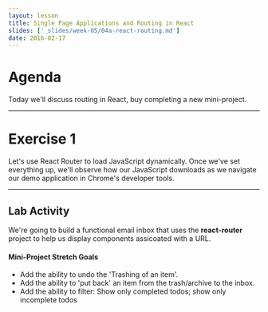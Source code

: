 ```yaml
---
layout: lesson
title: Single Page Applications and Routing in React
slides: ['_slides/week-05/04a-react-routing.md']
date: 2016-02-17
---
```


# Agenda

Today we'll discuss routing in React, buy completing a new mini-project.

---

# Exercise 1

Let's use React Router to load JavaScript dynamically.
Once we've set everything up, we'll observe how our JavaScript downloads as we navigate our demo application in Chrome's developer tools.

---

## Lab Activity

We're going to build a functional email inbox that uses the **react-router** project to help us display components assicoated with a URL.

#### Mini-Project Stretch Goals
- Add the ability to undo the 'Trashing of an item'.
- Add the ability to 'put back' an item from the trash/archive to the inbox.
- Add the ability to filter: Show only completed todos; show only incomplete todos
